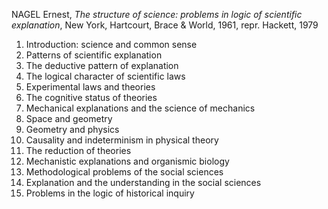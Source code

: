 NAGEL Ernest, _The structure of science: problems in logic of scientific explanation_, New York, Hartcourt, Brace & World, 1961, repr. Hackett, 1979

1.  Introduction: science and common sense
2.  Patterns of scientific explanation
3.  The deductive pattern of explanation
4.  The logical character of scientific laws
5.  Experimental laws and theories
6.  The cognitive status of theories
7.  Mechanical explanations and the science of mechanics
8.  Space and geometry
9.  Geometry and physics
10.  Causality and indeterminism in physical theory
11.  The reduction of theories
12.  Mechanistic explanations and organismic biology
13.  Methodological problems of the social sciences
14.  Explanation and the understanding in the social sciences
15.  Problems in the logic of historical inquiry